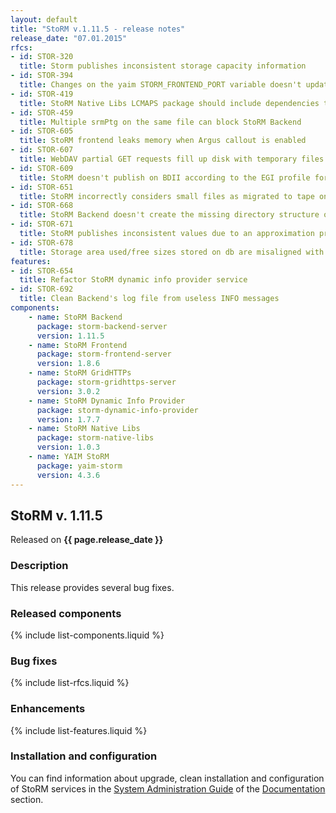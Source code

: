 ```yaml
---
layout: default
title: "StoRM v.1.11.5 - release notes"
release_date: "07.01.2015"
rfcs:
- id: STOR-320
  title: Storm publishes inconsistent storage capacity information
- id: STOR-394
  title: Changes on the yaim STORM_FRONTEND_PORT variable doesn't update Frontend's configuration file
- id: STOR-419
  title: StoRM Native Libs LCMAPS package should include dependencies to the needed lcmaps plugins
- id: STOR-459
  title: Multiple srmPtg on the same file can block StoRM Backend
- id: STOR-605
  title: StoRM frontend leaks memory when Argus callout is enabled
- id: STOR-607
  title: WebDAV partial GET requests fill up disk with temporary files
- id: STOR-609
  title: StoRM doesn't publish on BDII according to the EGI profile for GLUE 2.0
- id: STOR-651
  title: StoRM incorrectly considers small files as migrated to tape on GPFS 3.5
- id: STOR-668
  title: StoRM Backend doesn't create the missing directory structure of a SURL in case of a srmPrepareToPut with directory.automatic-creation enabled
- id: STOR-671
  title: StoRM publishes inconsistent values due to an approximation problem
- id: STOR-678
  title: Storage area used/free sizes stored on db are misaligned with real values
features:
- id: STOR-654
  title: Refactor StoRM dynamic info provider service
- id: STOR-692
  title: Clean Backend's log file from useless INFO messages
components:
    - name: StoRM Backend
      package: storm-backend-server
      version: 1.11.5
    - name: StoRM Frontend
      package: storm-frontend-server
      version: 1.8.6
    - name: StoRM GridHTTPs
      package: storm-gridhttps-server
      version: 3.0.2
    - name: StoRM Dynamic Info Provider
      package: storm-dynamic-info-provider
      version: 1.7.7
    - name: StoRM Native Libs
      package: storm-native-libs
      version: 1.0.3
    - name: YAIM StoRM
      package: yaim-storm
      version: 4.3.6
---
```


## StoRM v. 1.11.5

Released on **{{ page.release_date }}**

### Description

This release provides several bug fixes.
  
### Released components

{% include list-components.liquid %}

### Bug fixes

{% include list-rfcs.liquid %}

### Enhancements

{% include list-features.liquid %}

### Installation and configuration

You can find information about upgrade, clean installation and configuration of StoRM services in the [System Administration Guide][storm-sysadmin-guide] of the [Documentation][storm-documentation] section.

[storm-documentation]: {{site.baseurl}}/documentation.html
[storm-sysadmin-guide]: {{site.baseurl}}/documentation/sysadmin-guide/1.11.5
